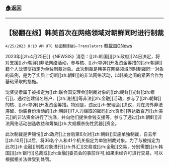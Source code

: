 ###  [:house:返回](README.md)
---


## 【秘翻在线】韩美首次在网络领域对朝鲜同时进行制裁
`4/25/2023 8:10 AM UTC 秘密翻譯組G-Translators` [轉載自GNews](https://gnews.org/articles/1250766)

2023年[[zh:4月25日]]《NEWSIS》消息：[[zh:韩国]][[zh:政府]]24日决定，将对支援[[zh:朝鲜]]非法网络活动，参与核、[[zh:导弹]]开发资金筹措的[[zh:朝鲜]]籍个人沈贤燮指定为单独制裁对象。此次制裁是韩美在网络领域同时制裁同一对象的首例，是为了实质上切断[[zh:朝鲜]]的非法网络活动，以韩美之间的紧密合作为基础采取的措施。

沈贤燮隶属于被指定为[[zh:联合国安理会]]制裁对象的[[zh:朝鲜]]光鲜[[zh:银行]]，通过创建借名账户、[[zh:洗钱]]等非法[[zh:金融]]活动，参与了[[zh:朝鲜]]的核、[[zh:导弹]]开发资金筹措。特别是，违反[[zh:安理会]]决议，对在海外非法滞留、伪装身份活动的[[zh:朝鲜]]IT人力赚取的密码[[zh:货币]]等达数百万[[zh:美元]]的非法资金进行了洗涤，并向他们提供金钱支援等，参与了通过[[zh:朝鲜]]非法网络活动创造收益和筹集[[zh:大规模杀伤性武器]]资金。

此次制裁是尹锡悦[[zh:政府]]上台后第6次对[[zh:朝鲜]]实施单独制裁，自去年[[zh:10月]]以后，将36名个人和41个机关指定为单独制裁对象。为了与被指定为此次[[zh:金融]]制裁对象进行[[zh:外汇]]交易或[[zh:金融]]交易，分别需要[[zh:韩国]][[zh:银行]]总裁或[[zh:金融]]委员会的事前许可,如果未经许可进行交易，可以根据相关法律受到处罚。
